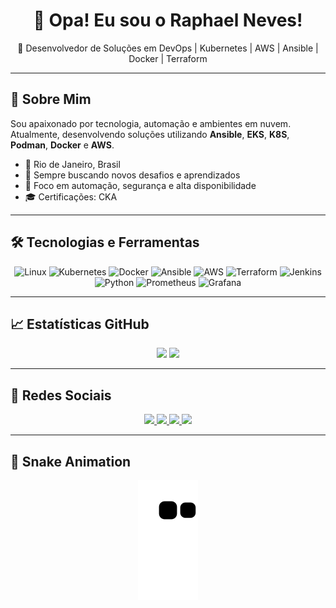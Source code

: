 <h1 align="center">👋 Opa! Eu sou o Raphael Neves!</h1>

<p align="center">
  🚀 Desenvolvedor de Soluções em DevOps | Kubernetes | AWS | Ansible | Docker | Terraform
</p>

---

## 🚀 Sobre Mim
Sou apaixonado por tecnologia, automação e ambientes em nuvem. Atualmente, desenvolvendo soluções utilizando **Ansible**, **EKS**, **K8S**, **Podman**, **Docker** e **AWS**.

- 📍 Rio de Janeiro, Brasil
- 🧠 Sempre buscando novos desafios e aprendizados
- 🎯 Foco em automação, segurança e alta disponibilidade
- 🎓 Certificações: CKA

---

## 🛠️ Tecnologias e Ferramentas

<div align="center">
  <img src="https://cdn.jsdelivr.net/gh/devicons/devicon/icons/linux/linux-original.svg" alt="Linux" width="40" height="40"/>
  <img src="https://cdn.jsdelivr.net/gh/devicons/devicon/icons/kubernetes/kubernetes-plain.svg" alt="Kubernetes" width="40" height="40"/>
  <img src="https://cdn.jsdelivr.net/gh/devicons/devicon/icons/docker/docker-original.svg" alt="Docker" width="40" height="40"/>
  <img src="https://cdn.jsdelivr.net/gh/devicons/devicon/icons/ansible/ansible-original.svg" alt="Ansible" width="40" height="40"/>
  <img src="https://cdn.jsdelivr.net/gh/devicons/devicon/icons/amazonwebservices/amazonwebservices-original.svg" alt="AWS" width="40" height="40"/>
  <img src="https://cdn.jsdelivr.net/gh/devicons/devicon/icons/terraform/terraform-original.svg" alt="Terraform" width="40" height="40"/>
  <img src="https://cdn.jsdelivr.net/gh/devicons/devicon/icons/jenkins/jenkins-original.svg" alt="Jenkins" width="40" height="40"/>
  <img src="https://cdn.jsdelivr.net/gh/devicons/devicon/icons/python/python-original.svg" alt="Python" width="40" height="40"/>
  <img src="https://cdn.jsdelivr.net/gh/devicons/devicon/icons/prometheus/prometheus-original.svg" alt="Prometheus" width="40" height="40"/>
  <img src="https://cdn.jsdelivr.net/gh/devicons/devicon/icons/grafana/grafana-original.svg" alt="Grafana" width="40" height="40"/>
</div>

---

## 📈 Estatísticas GitHub

<div align="center">
  <img height="180em" src="https://github-readme-stats.vercel.app/api?username=raphaelgdn&show_icons=true&theme=radical&include_all_commits=true&count_private=true"/>
  <img height="180em" src="https://github-readme-stats.vercel.app/api/top-langs/?username=raphaelgdn&layout=compact&langs_count=10&theme=radical"/>
</div>

---

## 🔗 Redes Sociais

<div align="center">
  <a href="https://www.youtube.com/channel/UCRf4TkmqCkrn0leJ7fH5Yug" target="_blank">
    <img src="https://img.shields.io/badge/YouTube-FF0000?style=for-the-badge&logo=youtube&logoColor=white"/>
  </a>
  <a href="https://www.instagram.com/raphaelgdn" target="_blank">
    <img src="https://img.shields.io/badge/Instagram-E4405F?style=for-the-badge&logo=instagram&logoColor=white"/>
  </a>
  <a href="mailto:raphaneves.slack@gmail.com" target="_blank">
    <img src="https://img.shields.io/badge/Gmail-D14836?style=for-the-badge&logo=gmail&logoColor=white"/>
  </a>
  <a href="https://www.linkedin.com/in/raphaelgdn/" target="_blank">
    <img src="https://img.shields.io/badge/LinkedIn-0A66C2?style=for-the-badge&logo=linkedin&logoColor=white"/>
  </a>
</div>

---

## 🐍 Snake Animation
<div align="center">
  <img src="https://github.com/raphaelgdn/raphaelgdn/blob/output/github-contribution-grid-snake.svg" alt="snake">
</div>
